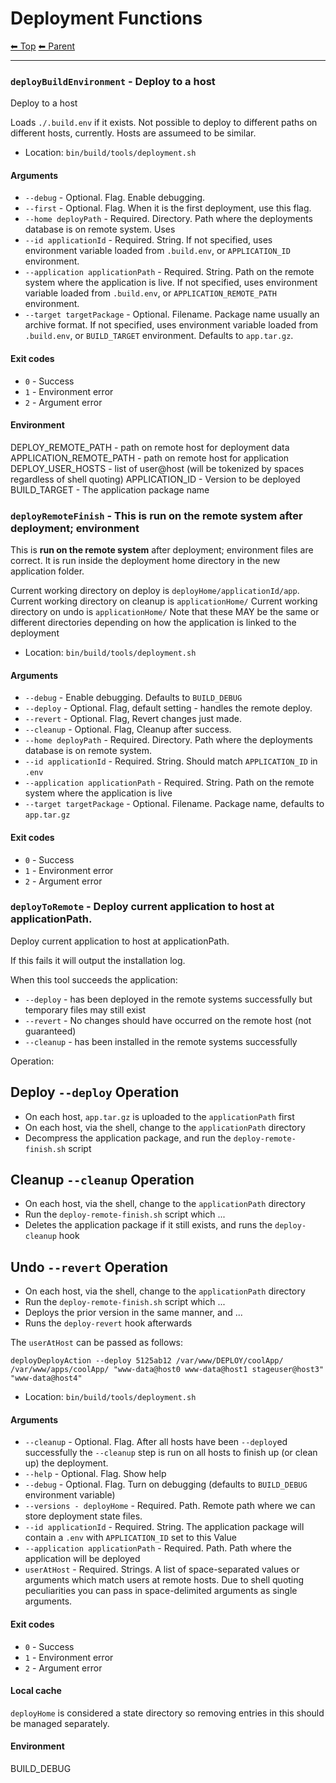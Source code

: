 # Deployment Functions

<!-- TEMPLATE header 2 -->
[⬅ Top](index.md) [⬅ Parent ](../index.md)
<hr />

### `deployBuildEnvironment` - Deploy to a host

Deploy to a host

Loads `./.build.env` if it exists.
Not possible to deploy to different paths on different hosts, currently. Hosts are assumeed to be similar.

- Location: `bin/build/tools/deployment.sh`

#### Arguments

- `--debug` - Optional. Flag. Enable debugging.
- `--first` - Optional. Flag. When it is the first deployment, use this flag.
- `--home deployPath` - Required. Directory. Path where the deployments database is on remote system. Uses
- `--id applicationId` - Required. String. If not specified, uses environment variable loaded from `.build.env`, or `APPLICATION_ID` environment.
- `--application applicationPath` - Required. String. Path on the remote system where the application is live. If not specified, uses environment variable loaded from `.build.env`, or `APPLICATION_REMOTE_PATH` environment.
- `--target targetPackage` - Optional. Filename. Package name usually an archive format.  If not specified, uses environment variable loaded from `.build.env`, or `BUILD_TARGET` environment. Defaults to `app.tar.gz`.

#### Exit codes

- `0` - Success
- `1` - Environment error
- `2` - Argument error

#### Environment

DEPLOY_REMOTE_PATH - path on remote host for deployment data
APPLICATION_REMOTE_PATH - path on remote host for application
DEPLOY_USER_HOSTS - list of user@host (will be tokenized by spaces regardless of shell quoting)
APPLICATION_ID - Version to be deployed
BUILD_TARGET - The application package name
### `deployRemoteFinish` - This is **run on the remote system** after deployment; environment

This is **run on the remote system** after deployment; environment files are correct.
It is run inside the deployment home directory in the new application folder.

Current working directory on deploy is `deployHome/applicationId/app`.
Current working directory on cleanup is `applicationHome/`
Current working directory on undo is `applicationHome/`
Note that these MAY be the same or different directories depending on how the application is linked to the deployment

- Location: `bin/build/tools/deployment.sh`

#### Arguments

- `--debug` - Enable debugging. Defaults to `BUILD_DEBUG`
- `--deploy` - Optional. Flag, default setting - handles the remote deploy.
- `--revert` - Optional. Flag, Revert changes just made.
- `--cleanup` - Optional. Flag, Cleanup after success.
- `--home deployPath` - Required. Directory. Path where the deployments database is on remote system.
- `--id applicationId` - Required. String. Should match `APPLICATION_ID` in `.env`
- `--application applicationPath` - Required. String. Path on the remote system where the application is live
- `--target targetPackage` - Optional. Filename. Package name, defaults to `app.tar.gz`

#### Exit codes

- `0` - Success
- `1` - Environment error
- `2` - Argument error
### `deployToRemote` - Deploy current application to host at applicationPath.

Deploy current application to host at applicationPath.

If this fails it will output the installation log.

When this tool succeeds the application:

- `--deploy` - has been deployed in the remote systems successfully but temporary files may still exist
- `--revert` - No changes should have occurred on the remote host (not guaranteed)
- `--cleanup` - has been installed in the remote systems successfully

Operation:

## Deploy `--deploy` Operation

- On each host, `app.tar.gz` is uploaded to the `applicationPath` first
- On each host, via the shell, change to the `applicationPath` directory
- Decompress the application package, and run the `deploy-remote-finish.sh` script

## Cleanup `--cleanup` Operation

- On each host, via the shell, change to the `applicationPath` directory
- Run the `deploy-remote-finish.sh` script which ...
- Deletes the application package if it still exists, and runs the `deploy-cleanup` hook

## Undo `--revert` Operation

- On each host, via the shell, change to the `applicationPath` directory
- Run the `deploy-remote-finish.sh` script which ...
- Deploys the prior version in the same manner, and ... <!-- needs expansion TODO -->
- Runs the `deploy-revert` hook afterwards

The `userAtHost` can be passed as follows:

    deployDeployAction --deploy 5125ab12 /var/www/DEPLOY/coolApp/ /var/www/apps/coolApp/ "www-data@host0 www-data@host1 stageuser@host3" "www-data@host4"

- Location: `bin/build/tools/deployment.sh`

#### Arguments

- `--cleanup` - Optional. Flag. After all hosts have been `--deploy`ed successfully the `--cleanup` step is run on all hosts to finish up (or clean up) the deployment.
- `--help` - Optional. Flag. Show help
- `--debug` - Optional. Flag. Turn on debugging (defaults to `BUILD_DEBUG` environment variable)
- `--versions - deployHome` - Required. Path. Remote path where we can store deployment state files.
- `--id applicationId` - Required. String. The application package will contain a `.env` with `APPLICATION_ID` set to this Value
- `--application applicationPath` - Required. Path. Path where the application will be deployed
- `userAtHost` - Required. Strings. A list of space-separated values or arguments which match users at remote hosts. Due to shell quoting peculiarities you can pass in space-delimited arguments as single arguments.

#### Exit codes

- `0` - Success
- `1` - Environment error
- `2` - Argument error

#### Local cache

`deployHome` is considered a state directory so removing entries in this should be managed separately.

#### Environment

BUILD_DEBUG

